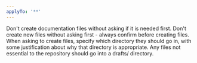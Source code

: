 ```yaml
---
applyTo: '**'
---
```

Don't create documentation files without asking if it is needed first.
Don't create new files without asking first - always confirm before creating files.
When asking to create files, specify which directory they should go in, with some justification about why that directory is appropriate.
Any files not essential to the repository should go into a drafts/ directory.